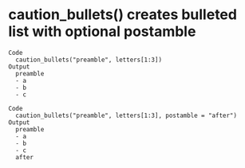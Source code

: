 # caution_bullets() creates bulleted list with optional postamble

    Code
      caution_bullets("preamble", letters[1:3])
    Output
      preamble
      - a
      - b
      - c
      
    Code
      caution_bullets("preamble", letters[1:3], postamble = "after")
    Output
      preamble
      - a
      - b
      - c
      after
      

